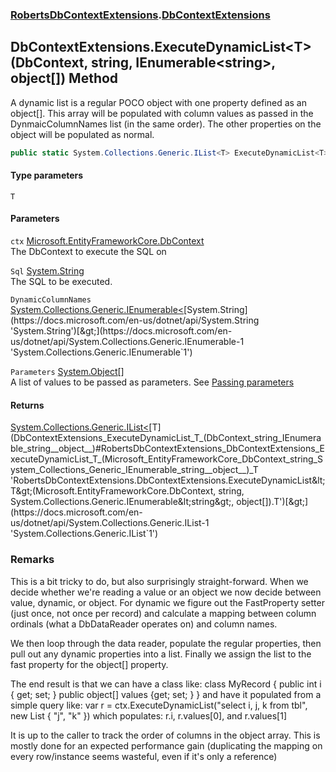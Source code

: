 ### [RobertsDbContextExtensions](RobertsDbContextExtensions 'RobertsDbContextExtensions').[DbContextExtensions](DbContextExtensions 'RobertsDbContextExtensions.DbContextExtensions')
## DbContextExtensions.ExecuteDynamicList&lt;T&gt;(DbContext, string, IEnumerable&lt;string&gt;, object[]) Method
A dynamic list is a regular POCO object with one property defined
as an object[]. This array will be populated with column values
as passed in the DynmaicColumnNames list (in the same order). The
other properties on the object will be populated as normal.
```csharp
public static System.Collections.Generic.IList<T> ExecuteDynamicList<T>(this Microsoft.EntityFrameworkCore.DbContext ctx, string Sql, System.Collections.Generic.IEnumerable<string> DynamicColumnNames, params object[] Parameters);
```
#### Type parameters
<a name='RobertsDbContextExtensions_DbContextExtensions_ExecuteDynamicList_T_(Microsoft_EntityFrameworkCore_DbContext_string_System_Collections_Generic_IEnumerable_string__object__)_T'></a>
`T`  
  
#### Parameters
<a name='RobertsDbContextExtensions_DbContextExtensions_ExecuteDynamicList_T_(Microsoft_EntityFrameworkCore_DbContext_string_System_Collections_Generic_IEnumerable_string__object__)_ctx'></a>
`ctx` [Microsoft.EntityFrameworkCore.DbContext](https://docs.microsoft.com/en-us/dotnet/api/Microsoft.EntityFrameworkCore.DbContext 'Microsoft.EntityFrameworkCore.DbContext')  
The DbContext to execute the SQL on
  
<a name='RobertsDbContextExtensions_DbContextExtensions_ExecuteDynamicList_T_(Microsoft_EntityFrameworkCore_DbContext_string_System_Collections_Generic_IEnumerable_string__object__)_Sql'></a>
`Sql` [System.String](https://docs.microsoft.com/en-us/dotnet/api/System.String 'System.String')  
The SQL to be executed.
  
<a name='RobertsDbContextExtensions_DbContextExtensions_ExecuteDynamicList_T_(Microsoft_EntityFrameworkCore_DbContext_string_System_Collections_Generic_IEnumerable_string__object__)_DynamicColumnNames'></a>
`DynamicColumnNames` [System.Collections.Generic.IEnumerable&lt;](https://docs.microsoft.com/en-us/dotnet/api/System.Collections.Generic.IEnumerable-1 'System.Collections.Generic.IEnumerable`1')[System.String](https://docs.microsoft.com/en-us/dotnet/api/System.String 'System.String')[&gt;](https://docs.microsoft.com/en-us/dotnet/api/System.Collections.Generic.IEnumerable-1 'System.Collections.Generic.IEnumerable`1')  
  
<a name='RobertsDbContextExtensions_DbContextExtensions_ExecuteDynamicList_T_(Microsoft_EntityFrameworkCore_DbContext_string_System_Collections_Generic_IEnumerable_string__object__)_Parameters'></a>
`Parameters` [System.Object](https://docs.microsoft.com/en-us/dotnet/api/System.Object 'System.Object')[[]](https://docs.microsoft.com/en-us/dotnet/api/System.Array 'System.Array')  
A list of values to be passed as parameters. See [Passing parameters](https://github.com/rmacfadyen/RobertsDbContextExtensions/blob/master/Parameters.md 'https://github.com/rmacfadyen/RobertsDbContextExtensions/blob/master/Parameters.md')
  
#### Returns
[System.Collections.Generic.IList&lt;](https://docs.microsoft.com/en-us/dotnet/api/System.Collections.Generic.IList-1 'System.Collections.Generic.IList`1')[T](DbContextExtensions_ExecuteDynamicList_T_(DbContext_string_IEnumerable_string__object__)#RobertsDbContextExtensions_DbContextExtensions_ExecuteDynamicList_T_(Microsoft_EntityFrameworkCore_DbContext_string_System_Collections_Generic_IEnumerable_string__object__)_T 'RobertsDbContextExtensions.DbContextExtensions.ExecuteDynamicList&lt;T&gt;(Microsoft.EntityFrameworkCore.DbContext, string, System.Collections.Generic.IEnumerable&lt;string&gt;, object[]).T')[&gt;](https://docs.microsoft.com/en-us/dotnet/api/System.Collections.Generic.IList-1 'System.Collections.Generic.IList`1')  
### Remarks
This is a bit tricky to do, but also surprisingly straight-forward.
When we decide whether we're reading a value or an object we now
decide between value, dynamic, or object. For dynamic we figure
out the FastProperty setter (just once, not once per record) and
calculate a mapping between column ordinals (what a DbDataReader
operates on) and column names. 

We then loop through the data reader, populate the regular properties,
then pull out any dynamic properties into a list. Finally we assign
the list to the fast property for the object[] property.

The end result is that we can have a class like:
  class MyRecord {
    public int i { get; set; }
    public object[] values {get; set; }
  }
and have it populated from a simple query like:
  var r = ctx.ExecuteDynamicList<MyRecord>("select i, j, k from tbl", new List<string> { "j", "k" })
which populates: r.i, r.values[0], and r.values[1]

It is up to the caller to track the order of columns in the object array.
This is mostly done for an expected performance gain (duplicating the
mapping on every row/instance seems wasteful, even if it's only a reference)
